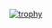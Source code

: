 [![trophy](https://github-profile-trophy.vercel.app/?username=Daniween&theme=flat)](https://github.com/ryo-ma/github-profile-trophy)
